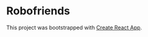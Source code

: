 # Robofriends

This project was bootstrapped with [Create React App](https://github.com/facebook/create-react-app).
